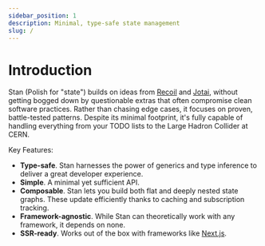 ```yaml
---
sidebar_position: 1
description: Minimal, type-safe state management
slug: /
---
```


# Introduction

Stan (Polish for "state") builds on ideas from [Recoil](https://recoiljs.org) and [Jotai](https://jotai.org), without getting bogged down by questionable extras that often compromise clean software practices. Rather than chasing edge cases, it focuses on proven, battle-tested patterns. Despite its minimal footprint, it's fully capable of handling everything from your TODO lists to the Large Hadron Collider at CERN.

Key Features:

- **Type-safe**. Stan harnesses the power of generics and type inference to deliver a great developer experience.
- **Simple**. A minimal yet sufficient API.
- **Composable**. Stan lets you build both flat and deeply nested state graphs. These update efficiently thanks to caching and subscription tracking.
- **Framework-agnostic**. While Stan can theoretically work with any framework, it depends on none.
- **SSR-ready**. Works out of the box with frameworks like [Next.js](https://nextjs.org).
